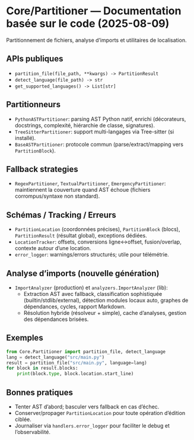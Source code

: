 # Core/Partitioner — Documentation basée sur le code (2025-08-09)

Partitionnement de fichiers, analyse d’imports et utilitaires de localisation.

## APIs publiques
- `partition_file(file_path, **kwargs) -> PartitionResult`
- `detect_language(file_path) -> str`
- `get_supported_languages() -> List[str]`

## Partitionneurs
- `PythonASTPartitioner`: parsing AST Python natif, enrichi (décorateurs, docstrings, complexité, hiérarchie de classe, signatures).
- `TreeSitterPartitioner`: support multi-langages via Tree-sitter (si installé).
- `BaseASTPartitioner`: protocole commun (parse/extract/mapping vers `PartitionBlock`).

## Fallback strategies
- `RegexPartitioner`, `TextualPartitioner`, `EmergencyPartitioner`: maintiennent la couverture quand AST échoue (fichiers corrompus/syntaxe non standard).

## Schémas / Tracking / Erreurs
- `PartitionLocation` (coordonnées précises), `PartitionBlock` (blocs), `PartitionResult` (résultat global), exceptions dédiées.
- `LocationTracker`: offsets, conversions ligne↔offset, fusion/overlap, contexte autour d’une location.
- `error_logger`: warnings/errors structurés; utile pour télémétrie.

## Analyse d’imports (nouvelle génération)
- `ImportAnalyzer` (production) et `analyzers.ImportAnalyzer` (lib):
  - Extraction AST avec fallback, classification sophistiquée (builtin/stdlib/external), détection modules locaux auto, graphes de dépendances, cycles, rapport Markdown.
  - Résolution hybride (résolveur + simple), cache d’analyses, gestion des dépendances brisées.

## Exemples
```python
from Core.Partitioner import partition_file, detect_language
lang = detect_language("src/main.py")
result = partition_file("src/main.py", language=lang)
for block in result.blocks:
    print(block.type, block.location.start_line)
```

## Bonnes pratiques
- Tenter AST d’abord; basculer vers fallback en cas d’échec.
- Conserver/propager `PartitionLocation` pour toute opération d’édition ciblée.
- Journaliser via `handlers.error_logger` pour faciliter le debug et l’observabilité.
